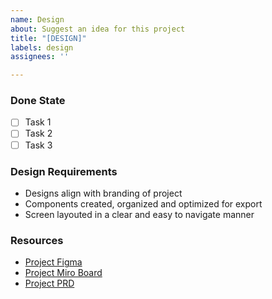 ```yaml
---
name: Design
about: Suggest an idea for this project
title: "[DESIGN]"
labels: design
assignees: ''

---
```


### Done State

- [ ] Task 1
- [ ] Task 2
- [ ] Task 3

### Design Requirements

- Designs align with branding of project
- Components created, organized and optimized for export
- Screen layouted in a clear and easy to navigate manner

### Resources

- [Project Figma]()
- [Project Miro Board]()
- [Project PRD]()

